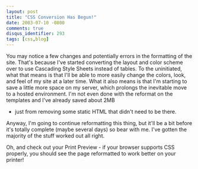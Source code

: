 ```yaml
---
layout: post
title: "CSS Conversion Has Begun!"
date: 2003-07-10 -0800
comments: true
disqus_identifier: 293
tags: [css,blog]
---
```

You may notice a few changes and potentially errors in the formatting of
the site. That's because I've started converting the layout and color
scheme over to use Cascading Style Sheets instead of tables. To the
uninitiated, what that means is that I'll be able to more easily change
the colors, look, and feel of my site at a later time. What it also
means is that I'm starting to save a little more space on my server,
which prolongs the inevitable move to a hosted environment. I'm not even
done with the reformat on the templates and I've already saved about 2MB

- just from removing some static HTML that didn't need to be there.

 Anyway, I'm going to continue reformatting this thing, but it'll be a
bit before it's totally complete (maybe several days) so bear with me.
I've gotten the majority of the stuff worked out all right.

 Oh, and check out your Print Preview - if your browser supports CSS
properly, you should see the page reformatted to work better on your
printer!
